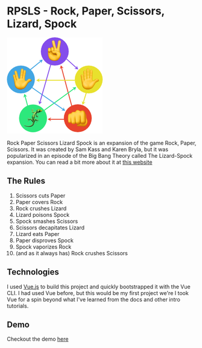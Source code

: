 # RPSLS - Rock, Paper, Scissors, Lizard, Spock
![RPSLS Logo](./src/assets/rpsls_logo.png)

Rock Paper Scissors Lizard Spock is an expansion of the game Rock, Paper, Scissors. It was created by Sam Kass and Karen Bryla, but it was popularized in an episode of the Big Bang Theory called The Lizard-Spock expansion. You can read a bit more about it at [this website](https://bigbangtheory.fandom.com/wiki/Rock,_Paper,_Scissors,_Lizard,_Spock)
## The Rules
1. Scissors cuts Paper
2. Paper covers Rock
3. Rock crushes Lizard
4. Lizard poisons Spock
5. Spock smashes Scissors
6. Scissors decapitates Lizard
7. Lizard eats Paper
8. Paper disproves Spock
9. Spock vaporizes Rock
10. (and as it always has) Rock crushes Scissors
## Technologies
I used [Vue.js](https://vuejs.org/) to build this project and quickly bootstrapped it with the Vue CLI. I had used Vue before, but this would be my first project we're I took Vue for a spin beyond what I've learned from the docs and other intro tutorials. 
## Demo 
Checkout the demo [here](https://yarocruz.github.io/rpsls/)

